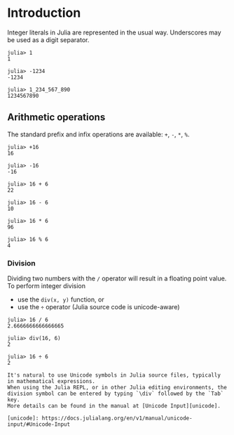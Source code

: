 # Introduction

Integer literals in Julia are represented in the usual way.
Underscores may be used as a digit separator.

```julia-repl
julia> 1
1

julia> -1234
-1234

julia> 1_234_567_890
1234567890
```

## Arithmetic operations

The standard prefix and infix operations are available: `+`, `-`, `*`, `%`.

```julia-repl
julia> +16
16

julia> -16
-16

julia> 16 + 6
22

julia> 16 - 6
10

julia> 16 * 6
96

julia> 16 % 6
4
```

### Division

Dividing two numbers with the `/` operator will result in a floating point value.
To perform integer division

- use the `div(x, y)` function, or
- use the `÷` operator (Julia source code is unicode-aware)

```julia-repl
julia> 16 / 6
2.6666666666666665

julia> div(16, 6)
2

julia> 16 ÷ 6
2
```

~~~~exercism/note
It's natural to use Unicode symbols in Julia source files, typically in mathematical expressions.
When using the Julia REPL, or in other Julia editing environments, the division symbol can be entered by typing `\div` followed by the `Tab` key.
More details can be found in the manual at [Unicode Input][unicode].

[unicode]: https://docs.julialang.org/en/v1/manual/unicode-input/#Unicode-Input
~~~~
